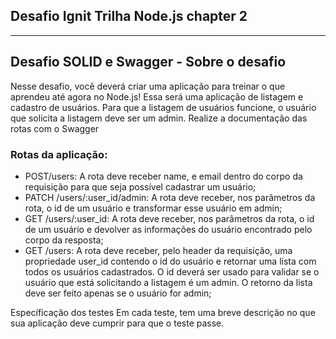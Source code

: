 ## Desafio Ignit Trilha Node.js chapter 2 
***
## Desafio SOLID e Swagger - Sobre o desafio
Nesse desafio, você deverá criar uma aplicação para treinar o que aprendeu até agora no Node.js!
Essa será uma aplicação de listagem e cadastro de usuários. Para que a listagem de usuários funcione, o usuário que solicita a listagem deve ser um admin. Realize a documentação das rotas com o Swagger

### Rotas da aplicação:
- POST/users: A rota deve receber name, e email dentro do corpo da requisição para que seja possível cadastrar um usuário;
- PATCH /users/:user_id/admin: A rota deve receber, nos parâmetros da rota, o id de um usuário e transformar esse usuário em admin;
- GET /users/:user_id: A rota deve receber, nos parâmetros da rota, o id de um usuário e devolver as informações do usuário encontrado pelo corpo da resposta;
- GET /users: A rota deve receber, pelo header da requisição, uma propriedade user_id contendo o id do usuário e retornar uma lista com todos os usuários cadastrados. O id deverá ser usado para validar se o usuário que está solicitando a listagem é um admin. O retorno da lista deve ser feito apenas se o usuário for admin; 

Específicação dos testes
Em cada teste, tem uma breve descrição no que sua aplicação deve cumprir para que o teste passe.